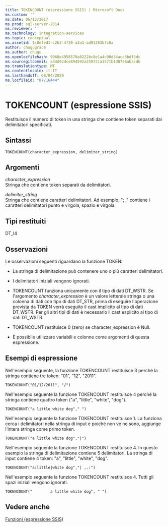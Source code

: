 ```yaml
---
title: TOKENCOUNT (espressione SSIS) | Microsoft Docs
ms.custom: ''
ms.date: 06/13/2017
ms.prod: sql-server-2014
ms.reviewer: ''
ms.technology: integration-services
ms.topic: conceptual
ms.assetid: 1c0efed1-c2b3-4f20-a3a1-ad91283b7c0a
author: chugugrace
ms.author: chugu
ms.openlocfilehash: 9068e4958570a0222bc8e1a4c90d34acc5bdf3dc
ms.sourcegitcommit: ad4d92dce894592a259721a1571b1d8736abacdb
ms.translationtype: MT
ms.contentlocale: it-IT
ms.lasthandoff: 08/04/2020
ms.locfileid: "87716444"
---
```

# <a name="tokencount-ssis-expression"></a>TOKENCOUNT (espressione SSIS)
  Restituisce il numero di token in una stringa che contiene token separati dai delimitatori specificati.  
  
## <a name="syntax"></a>Sintassi  
  
```  
TOKENCOUNT(character_expression, delimiter_string)  
```  
  
## <a name="arguments"></a>Argomenti  
 *character_expression*  
 Stringa che contiene token separati da delimitatori.  
  
 *delimiter_string*  
 Stringa che contiene caratteri delimitatori. Ad esempio, "; ," contiene i caratteri delimitatori punto e virgola, spazio e virgola.  
  
## <a name="result-types"></a>Tipi restituiti  
 DT_I4  
  
## <a name="remarks"></a>Osservazioni  
 Le osservazioni seguenti riguardano la funzione TOKEN:  
  
-   La stringa di delimitazione può contenere uno o più caratteri delimitatori.  
  
-   I delimitatori iniziali vengono ignorati.  
  
-   TOKENCOUNT funziona unicamente con il tipo di dati DT_WSTR. Se l'argomento *character_expression* è un valore letterale stringa o una colonna di dati con tipo di dati DT_STR, prima di eseguire l'operazione prevista da TOKEN verrà eseguito il cast implicito al tipo di dati DT_WSTR. Per gli altri tipi di dati è necessario il cast esplicito al tipo di dati DT_WSTR.  
  
-   TOKENCOUNT restituisce 0 (zero) se character_expression è Null.  
  
-   È possibile utilizzare variabili e colonne come argomenti di questa espressione.  
  
## <a name="expression-examples"></a>Esempi di espressione  
 Nell'esempio seguente, la funzione TOKENCOUNT restituisce 3 perché la stringa contiene tre token: "01", "12", "2011".  
  
```  
TOKENCOUNT("01/12/2011", "/")  
```  
  
 Nell'esempio seguente la funzione TOKENCOUNT restituisce 4 perché la stringa contiene quattro token ("a", "little", "white", "dog").  
  
```  
TOKENCOUNT("a little white dog"," ")  
```  
  
 Nell'esempio seguente la funzione TOKENCOUNT restituisce 1. La funziona cerca i delimitatori nella stringa di input e poiché non ve ne sono, aggiunge l'intera stringa come primo token.  
  
```  
TOKENCOUNT("a little white dog","|")  
```  
  
 Nell'esempio seguente la funzione TOKENCOUNT restituisce 4. In questo esempio la stringa di delimitazione contiene 5 delimitatori. La stringa di input contiene 4 token: "a", "little", "white", "dog".  
  
```  
TOKENCOUNT("a:little|white dog","| ,.:")  
```  
  
 Nell'esempio seguente la funzione TOKENCOUNT restituisce 4. Tutti gli spazi iniziali vengono ignorati.  
  
```  
TOKENCOUNT("        a little white dog", " ")  
```  
  
## <a name="see-also"></a>Vedere anche  
 [Funzioni &#40;espressione SSIS&#41;](functions-ssis-expression.md)  
  
  
